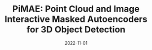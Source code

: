 ---
title: "PiMAE: Point Cloud and Image Interactive Masked Autoencoders for 3D Object Detection"
collection: publications
permalink: /publication/2022-PiMAE
date: 2022-11-01
venue: 'In Submission'
paperurl: '/files/PiMAE.pdf'
link: ''
github: 'https://github.com/BLVLab/PiMAE'
citation: 'In Submission'
---